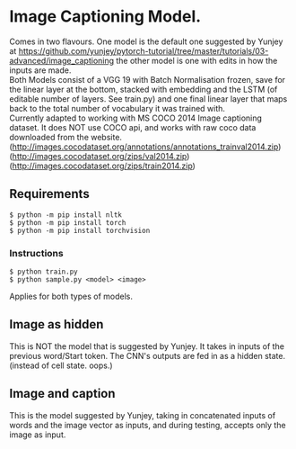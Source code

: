 # Image Captioning Model.
Comes in two flavours. One model is the default one suggested by Yunjey at https://github.com/yunjey/pytorch-tutorial/tree/master/tutorials/03-advanced/image_captioning  the other model is one with edits in how the inputs are made.<br>
Both Models consist of a VGG 19 with Batch Normalisation frozen, save for the linear layer at the bottom, stacked with embedding and the LSTM (of editable number of layers. See train.py) and one final linear layer that maps back to the total number of vocabulary it was trained with.<br>
Currently adapted to working with MS COCO 2014 Image captioning dataset. It does NOT use COCO api, and works with raw coco data downloaded from the website.<br> 
(http://images.cocodataset.org/annotations/annotations_trainval2014.zip)<br>
(http://images.cocodataset.org/zips/val2014.zip) <br>
(http://images.cocodataset.org/zips/train2014.zip)
## Requirements
```
$ python -m pip install nltk
$ python -m pip install torch
$ python -m pip install torchvision
```


### Instructions
```
$ python train.py
$ python sample.py <model> <image>
```
Applies for both types of models.

## Image as hidden 
This is NOT the model that is suggested by Yunjey. It takes in inputs of the previous word/Start token. The CNN's outputs are fed in as a hidden state. (instead of cell state. oops.)<br>
## Image and caption
This is the model suggested by Yunjey, taking in concatenated inputs of words and the image vector as inputs, and during testing, accepts only the image as input. 
